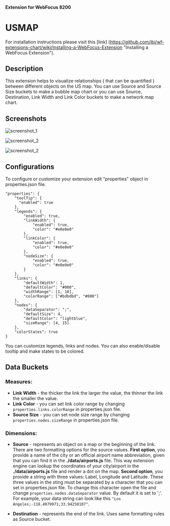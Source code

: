 
#### Extension for WebFocus 8200

# USMAP

For installation instructions please visit this [link] (https://github.com/ibi/wf-extensions-chart/wiki/Installing-a-WebFocus-Extension "Installing a WebFocus Extension").

## Description

This extension helps to visualize relationships ( that can be quantified ) between different objects on the US map. You can use Source and Source Size buckets to make a bubble map chart or you can use Source, Destination, Link Width and Link Color buckets to make a network map chart.

## Screenshots

![screenshot_1](https://github.com/ibi/wf-extensions-chart/blob/master/com.ibi.usmap/screenshots/1.png)

![screenshot_2](https://github.com/ibi/wf-extensions-chart/blob/master/com.ibi.usmap/screenshots/2.png)

![screenshot_2](https://github.com/ibi/wf-extensions-chart/blob/master/com.ibi.usmap/screenshots/3.png)

## Configurations

To configure or customize your extension edit "properties" object in properties.json file.
	
	"properties": {
	    "toolTip": {
	      "enabled": true
	    },
	    "legends": {
	    	"enabled": true,
	    	"linkWidth": {
	    		"enabled": true,
	    		"color": "#e0e0e0"
	    	},
	    	"linkColor": {
	    		"enabled": true,
	    		"color": "#e0e0e0"
	    	},
	    	"nodeSize": {
	    		"enabled": true,
	    		"color": "#e0e0e0"
	    	}
	    },
	    "links": {
	    	"defaultWidth": 1,
	    	"defaultColor": "#000",
	    	"widthRange": [1, 10],
	    	"colorRange": ["#bdbdbd", "#000"]
	    },
	    "nodes": {
	    	"dataSeparator": ";",
	    	"defaultSize": 4,
	    	"defaultColor": "lightblue",
	    	"sizeRange": [4, 15]
	    },
	    "colorStates": true
	}
	
You can customize legends, links and nodes. You can also enable/disable tooltip and make states to be colored.
## Data Buckets

### Measures:
* **Link Width** - the thicker the link the larger the value, the thinner the link the smaller the value.
* **Link Color** - you can set link color range by changing `properties.links.colorRange` in properties.json file.
* **Source Size** - you can set node size range by changing `properties.nodes.sizeRange` in properties.json file.

### Dimensions:
* **Source** - represents an object on a map or the beginning of the link. There are two formatting options for the source values. **First option**, you provide a name of the city or an official airport name abbreviation, given that you can find it in the **./data/airports.js** file. This way extension engine can lookup the coordinates of your city/airport in the **./data/airports.js** file and render a dot on the map. **Second option**, you provide a string with three values: Label, Longitude and Latitude. These three values in the sting must be separated by a character that you can set in properties.json file. To change this character open the file and change `properties.nodes.dataSeparator` value. By default it is set to ';'. For example, your data string can look like this `"Los Angeles;-118.4079971;33.94250107"`.

* **Destination** - represents the end of the link. Uses same formatting rules as Source bucket.
